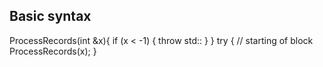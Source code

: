 ## Basic syntax

ProcessRecords(int &x){
    if (x < -1) {
        throw std::
    }
}
try { // starting of block 
    ProcessRecords(x);
}